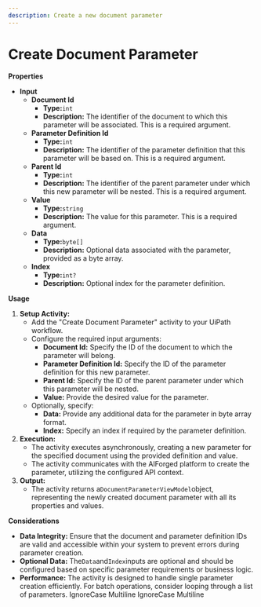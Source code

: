 ```yaml
---
description: Create a new document parameter
---
```


# Create Document Parameter

**Properties**

* **Input**
  * **Document Id**
    * **Type:**`int`
    * **Description:** The identifier of the document to which this parameter will be associated. This is a required argument.
  * **Parameter Definition Id**
    * **Type:**`int`
    * **Description:** The identifier of the parameter definition that this parameter will be based on. This is a required argument.
  * **Parent Id**
    * **Type:**`int`
    * **Description:** The identifier of the parent parameter under which this new parameter will be nested. This is a required argument.
  * **Value**
    * **Type:**`string`
    * **Description:** The value for this parameter. This is a required argument.
  * **Data**
    * **Type:**`byte[]`
    * **Description:** Optional data associated with the parameter, provided as a byte array.
  * **Index**
    * **Type:**`int?`
    * **Description:** Optional index for the parameter definition.

**Usage**

1. **Setup Activity:**
   * Add the "Create Document Parameter" activity to your UiPath workflow.
   * Configure the required input arguments:
     * **Document Id:** Specify the ID of the document to which the parameter will belong.
     * **Parameter Definition Id:** Specify the ID of the parameter definition for this new parameter.
     * **Parent Id:** Specify the ID of the parent parameter under which this parameter will be nested.
     * **Value:** Provide the desired value for the parameter.
   * Optionally, specify:
     * **Data:** Provide any additional data for the parameter in byte array format.
     * **Index:** Specify an index if required by the parameter definition.
2. **Execution:**
   * The activity executes asynchronously, creating a new parameter for the specified document using the provided definition and value.
   * The activity communicates with the AIForged platform to create the parameter, utilizing the configured API context.
3. **Output:**
   * The activity returns a`DocumentParameterViewModel`object, representing the newly created document parameter with all its properties and values.

**Considerations**

* **Data Integrity:** Ensure that the document and parameter definition IDs are valid and accessible within your system to prevent errors during parameter creation.
* **Optional Data:** The`Data`and`Index`inputs are optional and should be configured based on specific parameter requirements or business logic.
* **Performance:** The activity is designed to handle single parameter creation efficiently. For batch operations, consider looping through a list of parameters.
 IgnoreCase Multiline IgnoreCase Multiline
